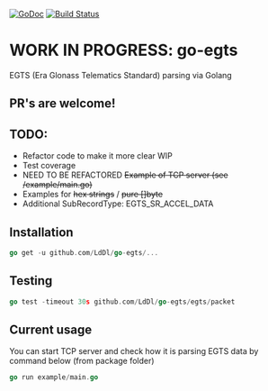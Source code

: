 [![GoDoc](https://godoc.org/github.com/golang/gddo?status.svg)](https://godoc.org/github.com/LdDl/go-egts)
[![Build Status](https://travis-ci.com/LdDl/go-egts.svg?branch=master)](https://travis-ci.com/LdDl/go-egts)

# WORK IN PROGRESS: go-egts
EGTS (Era Glonass Telematics Standard) parsing via Golang

## PR's are welcome!

## TODO:
* Refactor code to make it more clear WIP
* Test coverage
* NEED TO BE REFACTORED ~~Example of TCP server (see /example/main.go)~~
* Examples for ~~hex strings~~ / ~~pure []byte~~
* Additional SubRecordType: EGTS_SR_ACCEL_DATA

## Installation
```go
go get -u github.com/LdDl/go-egts/...
```

## Testing
```go
go test -timeout 30s github.com/LdDl/go-egts/egts/packet
```

## Current usage
You can start TCP server and check how it is parsing EGTS data by command below (from package folder)
```go
go run example/main.go
```
